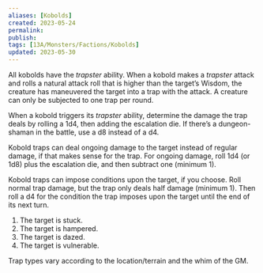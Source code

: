 ```yaml
---
aliases: [Kobolds]
created: 2023-05-24
permalink: 
publish: 
tags: [13A/Monsters/Factions/Kobolds]
updated: 2023-05-30
---
```


All kobolds have the *trapster* ability. When a kobold makes a *trapster* attack and rolls a natural attack roll that is higher than the target’s Wisdom, the creature has maneuvered the target into a trap with the attack. A creature can only be subjected to one trap per round.

When a kobold triggers its *trapster* ability, determine the damage the trap deals by rolling a 1d4, then adding the escalation die. If there’s a dungeon-shaman in the battle, use a d8 instead of a d4.

Kobold traps can deal ongoing damage to the target instead of regular damage, if that makes sense for the trap. For ongoing damage, roll 1d4 (or 1d8) plus the escalation die, and then subtract one (minimum 1).

Kobold traps can impose conditions upon the target, if you choose. Roll normal trap damage, but the trap only deals half damage (minimum 1). Then roll a d4 for the condition the trap imposes upon the target until the end of its next turn.

1.  The target is stuck.
2.  The target is hampered.
3.  The target is dazed.
4.  The target is vulnerable.

Trap types vary according to the location/terrain and the whim of the GM.
